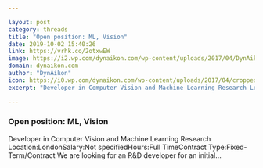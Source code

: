 ```yaml
---

layout: post
category: threads
title: "Open position: ML, Vision"
date: 2019-10-02 15:40:26
link: https://vrhk.co/2otxwEW
image: https://i2.wp.com/dynaikon.com/wp-content/uploads/2017/04/DynAikon-IconWeb-960x960.jpg?fit=960%2C960&ssl=1
domain: dynaikon.com
author: "DynAikon"
icon: https://i0.wp.com/dynaikon.com/wp-content/uploads/2017/04/cropped-DynAikon-IconWeb-960x960.jpg?fit=180%2C180&#038;ssl=1
excerpt: "Developer in Computer Vision and Machine Learning Research Location:LondonSalary:Not specifiedHours:Full TimeContract Type:Fixed-Term/Contract We are looking for an R&amp;D developer for an initial…"

---
```


### Open position: ML, Vision

Developer in Computer Vision and Machine Learning Research Location:LondonSalary:Not specifiedHours:Full TimeContract Type:Fixed-Term/Contract We are looking for an R&amp;D developer for an initial…